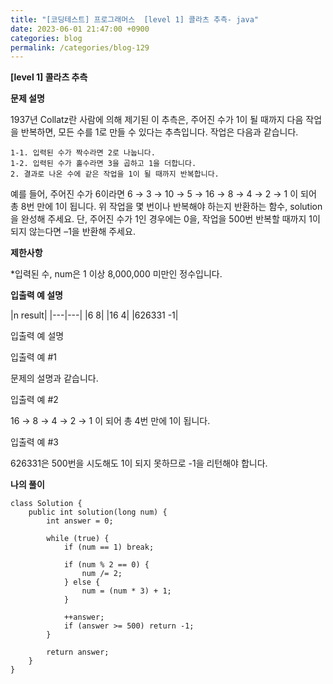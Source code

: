 ```yaml
---
title: "[코딩테스트] 프로그래머스  [level 1] 콜라츠 추측- java"
date: 2023-06-01 21:47:00 +0900
categories: blog
permalink: /categories/blog-129
---
```



**[level 1] 콜라츠 추측**



**문제 설명**

1937년 Collatz란 사람에 의해 제기된 이 추측은, 주어진 수가 1이 될 때까지 다음 작업을 반복하면, 모든 수를 1로 만들 수 있다는 추측입니다. 작업은 다음과 같습니다.
```
1-1. 입력된 수가 짝수라면 2로 나눕니다. 
1-2. 입력된 수가 홀수라면 3을 곱하고 1을 더합니다. 
2. 결과로 나온 수에 같은 작업을 1이 될 때까지 반복합니다. 
```
예를 들어, 주어진 수가 6이라면 6 → 3 → 10 → 5 → 16 → 8 → 4 → 2 → 1 이 되어 총 8번 만에 1이 됩니다. 위 작업을 몇 번이나 반복해야 하는지 반환하는 함수, solution을 완성해 주세요. 단, 주어진 수가 1인 경우에는 0을, 작업을 500번 반복할 때까지 1이 되지 않는다면 –1을 반환해 주세요.

**제한사항**

*입력된 수, num은 1 이상 8,000,000 미만인 정수입니다.


**입출력 예 설명**

|n	result|
|---|---|
|6	8|
|16	4|
|626331	-1|

입출력 예 설명

입출력 예 #1

문제의 설명과 같습니다.

입출력 예 #2

16 → 8 → 4 → 2 → 1 이 되어 총 4번 만에 1이 됩니다.

입출력 예 #3

626331은 500번을 시도해도 1이 되지 못하므로 -1을 리턴해야 합니다.




**나의 풀이**

```
class Solution {
    public int solution(long num) {
        int answer = 0;
        
        while (true) {
            if (num == 1) break;
            
            if (num % 2 == 0) {
                num /= 2;
            } else {
                num = (num * 3) + 1;
            }
            
            ++answer;
            if (answer >= 500) return -1;
        }
        
        return answer;
    }
}
```


